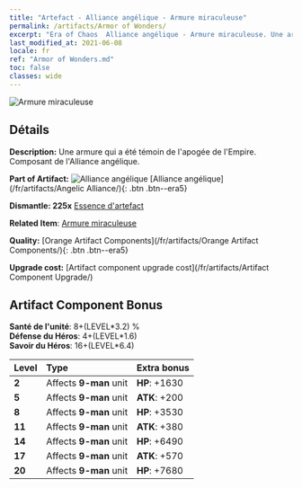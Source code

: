 ```yaml
---
title: "Artefact - Alliance angélique - Armure miraculeuse"
permalink: /artifacts/Armor of Wonders/
excerpt: "Era of Chaos  Alliance angélique - Armure miraculeuse. Une armure qui a été témoin de l'apogée de l'Empire. Composant de l'Alliance angélique."
last_modified_at: 2021-06-08
locale: fr
ref: "Armor of Wonders.md"
toc: false
classes: wide
---
```


 ![Armure miraculeuse](/images/t/artifact_40414.png)



## Détails

 **Description:** Une armure qui a été témoin de l'apogée de l'Empire. Composant de l'Alliance angélique.

 **Part of Artifact:** ![Alliance angélique](/images/t/icon_artifact_41.png) [Alliance angélique](/fr/artifacts/Angelic Alliance/){: .btn .btn--era5}

 **Dismantle: 225x** [Essence d'artefact](/ItemsFR/con_905/)

 **Related Item**: [Armure miraculeuse](/ItemsFR/art_153/)

 **Quality:** [Orange Artifact Components](/fr/artifacts/Orange Artifact Components/){: .btn .btn--era5}

 **Upgrade cost:** [Artifact component upgrade cost](/fr/artifacts/Artifact Component Upgrade/)

## Artifact Component Bonus

  **Santé de l'unité**: 8+(LEVEL\*3.2) %<br/>**Défense du Héros**: 4+(LEVEL\*1.6)<br/>**Savoir du Héros**: 16+(LEVEL\*6.4)

  |  Level  | Type |    Extra bonus  | 
  |:--------|:-----|:----------------| 
  | **2** | Affects **9-man** unit | **HP**: +1630 | 
  | **5** | Affects **9-man** unit | **ATK**: +200 | 
  | **8** | Affects **9-man** unit | **HP**: +3530 | 
  | **11** | Affects **9-man** unit | **ATK**: +380 | 
  | **14** | Affects **9-man** unit | **HP**: +6490 | 
  | **17** | Affects **9-man** unit | **ATK**: +570 | 
  | **20** | Affects **9-man** unit | **HP**: +7680 | 
